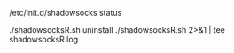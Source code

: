 /etc/init.d/shadowsocks status

./shadowsocksR.sh uninstall
./shadowsocksR.sh 2>&1 | tee shadowsocksR.log
